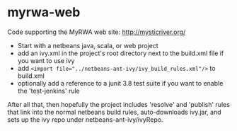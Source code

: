 myrwa-web
================

Code supporting the MyRWA web site: http://mysticriver.org/

* Start with a netbeans java, scala, or web project
* add an ivy.xml in the project's root directory next to the build.xml file if you want to use ivy
* add `<import file="../netbeans-ant-ivy/ivy_build_rules.xml"/>` to build.xml
* optionally add a reference to a junit 3.8 test suite if you want to enable the 'test-jenkins' rule

After all that, then hopefully the project includes 'resolve' and 'publish' rules that link into the
normal netbeans build rules, auto-downloads ivy.jar, and sets up the ivy repo under netbeans-ant-ivy/ivyRepo.
